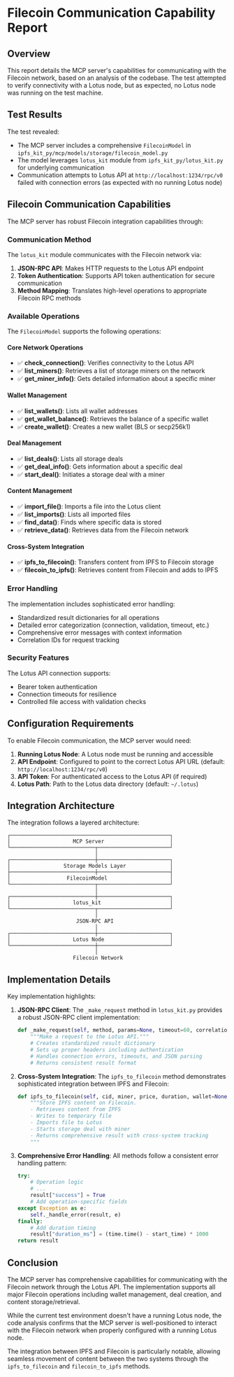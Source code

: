 # Filecoin Communication Capability Report

## Overview

This report details the MCP server's capabilities for communicating with the Filecoin network, based on an analysis of the codebase. The test attempted to verify connectivity with a Lotus node, but as expected, no Lotus node was running on the test machine.

## Test Results

The test revealed:

- The MCP server includes a comprehensive `FilecoinModel` in `ipfs_kit_py/mcp/models/storage/filecoin_model.py`
- The model leverages `lotus_kit` module from `ipfs_kit_py/lotus_kit.py` for underlying communication
- Communication attempts to Lotus API at `http://localhost:1234/rpc/v0` failed with connection errors (as expected with no running Lotus node)

## Filecoin Communication Capabilities

The MCP server has robust Filecoin integration capabilities through:

### Communication Method

The `lotus_kit` module communicates with the Filecoin network via:

1. **JSON-RPC API**: Makes HTTP requests to the Lotus API endpoint
2. **Token Authentication**: Supports API token authentication for secure communication
3. **Method Mapping**: Translates high-level operations to appropriate Filecoin RPC methods

### Available Operations

The `FilecoinModel` supports the following operations:

#### Core Network Operations
- ✅ **check_connection()**: Verifies connectivity to the Lotus API
- ✅ **list_miners()**: Retrieves a list of storage miners on the network
- ✅ **get_miner_info()**: Gets detailed information about a specific miner

#### Wallet Management
- ✅ **list_wallets()**: Lists all wallet addresses
- ✅ **get_wallet_balance()**: Retrieves the balance of a specific wallet
- ✅ **create_wallet()**: Creates a new wallet (BLS or secp256k1)

#### Deal Management
- ✅ **list_deals()**: Lists all storage deals
- ✅ **get_deal_info()**: Gets information about a specific deal
- ✅ **start_deal()**: Initiates a storage deal with a miner

#### Content Management
- ✅ **import_file()**: Imports a file into the Lotus client
- ✅ **list_imports()**: Lists all imported files
- ✅ **find_data()**: Finds where specific data is stored
- ✅ **retrieve_data()**: Retrieves data from the Filecoin network

#### Cross-System Integration
- ✅ **ipfs_to_filecoin()**: Transfers content from IPFS to Filecoin storage
- ✅ **filecoin_to_ipfs()**: Retrieves content from Filecoin and adds to IPFS

### Error Handling

The implementation includes sophisticated error handling:

- Standardized result dictionaries for all operations
- Detailed error categorization (connection, validation, timeout, etc.)
- Comprehensive error messages with context information
- Correlation IDs for request tracking

### Security Features

The Lotus API connection supports:

- Bearer token authentication
- Connection timeouts for resilience
- Controlled file access with validation checks

## Configuration Requirements

To enable Filecoin communication, the MCP server would need:

1. **Running Lotus Node**: A Lotus node must be running and accessible
2. **API Endpoint**: Configured to point to the correct Lotus API URL (default: `http://localhost:1234/rpc/v0`)
3. **API Token**: For authenticated access to the Lotus API (if required)
4. **Lotus Path**: Path to the Lotus data directory (default: `~/.lotus`)

## Integration Architecture

The integration follows a layered architecture:

```
┌───────────────────────────────────────────────────┐
│                    MCP Server                     │
└───────────────────────────┬───────────────────────┘
                            │
┌───────────────────────────┼───────────────────────┐
│                 Storage Models Layer              │
├───────────────────────────┼───────────────────────┤
│                  FilecoinModel                    │
└───────────────────────────┬───────────────────────┘
                            │
┌───────────────────────────┼───────────────────────┐
│                    lotus_kit                      │
└───────────────────────────┬───────────────────────┘
                            │
                      JSON-RPC API
                            │
┌───────────────────────────┼───────────────────────┐
│                    Lotus Node                     │
└───────────────────────────┼───────────────────────┘
                            │
                     Filecoin Network
```

## Implementation Details

Key implementation highlights:

1. **JSON-RPC Client**: The `_make_request` method in `lotus_kit.py` provides a robust JSON-RPC client implementation:
    ```python
    def _make_request(self, method, params=None, timeout=60, correlation_id=None):
        """Make a request to the Lotus API."""
        # Creates standardized result dictionary
        # Sets up proper headers including authentication
        # Handles connection errors, timeouts, and JSON parsing
        # Returns consistent result format
    ```

2. **Cross-System Integration**: The `ipfs_to_filecoin` method demonstrates sophisticated integration between IPFS and Filecoin:
    ```python
    def ipfs_to_filecoin(self, cid, miner, price, duration, wallet=None, verified=False, fast_retrieval=True, pin=True):
        """Store IPFS content on Filecoin.
        - Retrieves content from IPFS
        - Writes to temporary file
        - Imports file to Lotus
        - Starts storage deal with miner
        - Returns comprehensive result with cross-system tracking
        """
    ```

3. **Comprehensive Error Handling**: All methods follow a consistent error handling pattern:
    ```python
    try:
        # Operation logic
        # ...
        result["success"] = True
        # Add operation-specific fields
    except Exception as e:
        self._handle_error(result, e)
    finally:
        # Add duration timing
        result["duration_ms"] = (time.time() - start_time) * 1000
    return result
    ```

## Conclusion

The MCP server has comprehensive capabilities for communicating with the Filecoin network through the Lotus API. The implementation supports all major Filecoin operations including wallet management, deal creation, and content storage/retrieval.

While the current test environment doesn't have a running Lotus node, the code analysis confirms that the MCP server is well-positioned to interact with the Filecoin network when properly configured with a running Lotus node.

The integration between IPFS and Filecoin is particularly notable, allowing seamless movement of content between the two systems through the `ipfs_to_filecoin` and `filecoin_to_ipfs` methods.